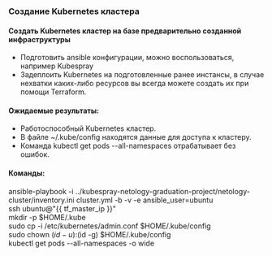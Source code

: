 ### Создание Kubernetes кластера
#### Создать Kubernetes кластер на базе предварительно созданной инфраструктуры
* Подготовить ansible конфигурации, можно воспользоваться, например Kubespray
* Задеплоить Kubernetes на подготовленные ранее инстансы, в случае нехватки каких-либо ресурсов вы всегда можете создать их при помощи Terraform.

#### Ожидаемые результаты:
* Работоспособный Kubernetes кластер.
* В файле ~/.kube/config находятся данные для доступа к кластеру.
* Команда kubectl get pods --all-namespaces отрабатывает без ошибок.

#### Команды:
ansible-playbook -i ../kubespray-netology-graduation-project/netology-cluster/inventory.ini cluster.yml -b -v -e ansible_user=ubuntu
<br>ssh ubuntu@"{{ tf_master_ip }}"
<br>mkdir -p $HOME/.kube
<br>sudo cp -i /etc/kubernetes/admin.conf $HOME/.kube/config
<br>sudo chown $(id -u):$(id -g) $HOME/.kube/config
<br>kubectl get pods --all-namespaces -o wide
